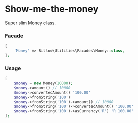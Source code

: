 # Show-me-the-money

Super slim Money class.

### Facade

```php
[
	'Money' => Billow\Utilities\Facades\Money::class,
];
```

### Usage

```php
[
	$money = new Money(10000);
	$money->amount() // 10000
	$money->convertedAmount() '100.00'
	$money->fromString('100')
	$money->fromString('100')->amount() // 10000
	$money->fromString('100')->convertedAmount() '100.00'
	$money->fromString('100')->asCurrency('R') 'R 100.00'
];
```